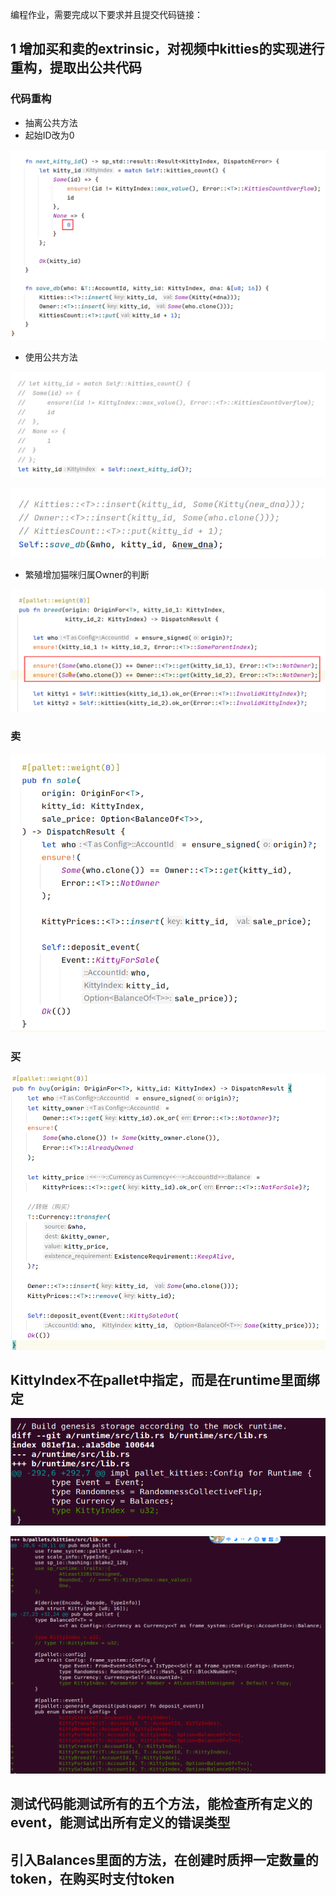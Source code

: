 编程作业，需要完成以下要求并且提交代码链接： 

## 1 增加买和卖的extrinsic，对视频中kitties的实现进行重构，提取出公共代码

### 代码重构

- 抽离公共方法
- 起始ID改为0

![image-20211228172432614](assets/image-20211228172432614.png)

- 使用公共方法

![image-20211228151845039](assets/image-20211228151845039.png)

![image-20211228151857162](assets/image-20211228151857162.png)

- 繁殖增加猫咪归属Owner的判断

![image-20211228172339707](assets/image-20211228172339707.png)

### 卖

![image-20211228191649522](assets/image-20211228191649522.png)

### 买

![image-20211228191732692](assets/image-20211228191732692.png)

## KittyIndex不在pallet中指定，而是在runtime里面绑定

![image-20211228194955065](assets/image-20211228194955065.png)

![image-20211228195028938](assets/image-20211228195028938.png)







## 测试代码能测试所有的五个方法，能检查所有定义的event，能测试出所有定义的错误类型







## 引入Balances里面的方法，在创建时质押一定数量的token，在购买时支付token